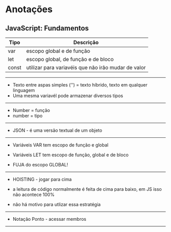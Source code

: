 # Anotações

## JavaScript: Fundamentos

| Tipo | Descrição |
| ------ | ----------- |
| var   | escopo global e de função |
| let | escopo global, de função e de bloco |
| const    | utilizar para variavéis que não irão mudar de valor |

---

* Texto entre aspas simples ('') = texto híbrido, texto em qualquer linguagem
* Uma mesma variavél pode armazenar diversos tipos

---

* Number = função
* number = tipo

---

* JSON -  é uma versão textual de um objeto

---

* Variáveis VAR tem escopo de função e global
* Variáveis LET tem escopo de função, global e de bloco

* FUJA do escopo GLOBAL!

---

* HOISTING - jogar para cima

* a leitura de código normalmente é feita de cima para baixo, em JS isso não acontece 100%
* não há motivo para utlizar essa estratégia

---

* Notação Ponto - acessar membros

---
